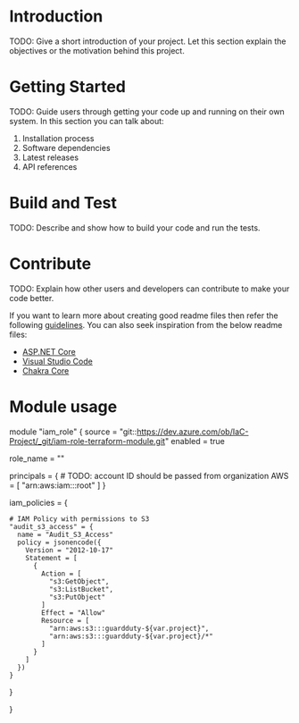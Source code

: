 # Introduction 
TODO: Give a short introduction of your project. Let this section explain the objectives or the motivation behind this project. 

# Getting Started
TODO: Guide users through getting your code up and running on their own system. In this section you can talk about:
1.	Installation process
2.	Software dependencies
3.	Latest releases
4.	API references

# Build and Test
TODO: Describe and show how to build your code and run the tests. 

# Contribute
TODO: Explain how other users and developers can contribute to make your code better. 

If you want to learn more about creating good readme files then refer the following [guidelines](https://docs.microsoft.com/en-us/azure/devops/repos/git/create-a-readme?view=azure-devops). You can also seek inspiration from the below readme files:
- [ASP.NET Core](https://github.com/aspnet/Home)
- [Visual Studio Code](https://github.com/Microsoft/vscode)
- [Chakra Core](https://github.com/Microsoft/ChakraCore)

# Module usage

module "iam_role" {
  source  = "git::https://dev.azure.com/ob/IaC-Project/_git/iam-role-terraform-module.git"
  enabled = true

  role_name = "<role-name>"

  principals = {
    # TODO: account ID should be passed from organization
    AWS = [
      "arn:aws:iam::<account-id>:root"
    ]
  }

  iam_policies = {

    # IAM Policy with permissions to S3
    "audit_s3_access" = {
      name = "Audit_S3_Access"
      policy = jsonencode({
        Version = "2012-10-17"
        Statement = [
          {
            Action = [
              "s3:GetObject",
              "s3:ListBucket",
              "s3:PutObject"
            ]
            Effect = "Allow"
            Resource = [
              "arn:aws:s3:::guardduty-${var.project}",
              "arn:aws:s3:::guardduty-${var.project}/*"
            ]
          }
        ]
      })
    }
  }

}